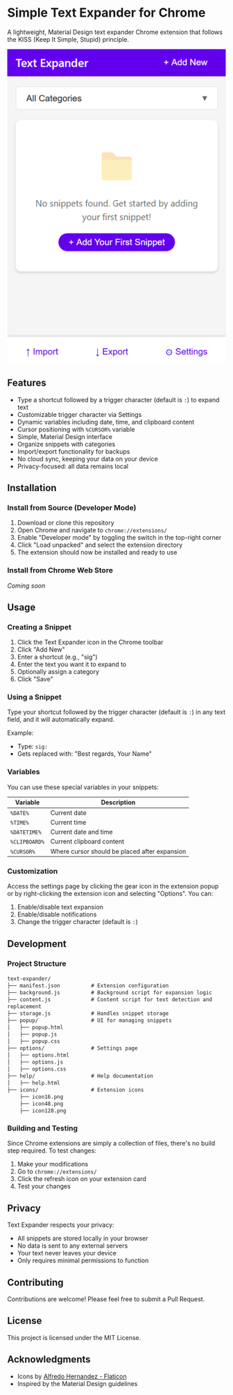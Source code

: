 # Simple Text Expander for Chrome

A lightweight, Material Design text expander Chrome extension that follows the KISS (Keep It Simple, Stupid) principle.

![Screenshot](simple-text-expander.png)

## Features

- Type a shortcut followed by a trigger character (default is `:`) to expand text
- Customizable trigger character via Settings
- Dynamic variables including date, time, and clipboard content
- Cursor positioning with `%CURSOR%` variable
- Simple, Material Design interface
- Organize snippets with categories
- Import/export functionality for backups
- No cloud sync, keeping your data on your device
- Privacy-focused: all data remains local

## Installation

### Install from Source (Developer Mode)

1. Download or clone this repository
2. Open Chrome and navigate to `chrome://extensions/`
3. Enable "Developer mode" by toggling the switch in the top-right corner
4. Click "Load unpacked" and select the extension directory
5. The extension should now be installed and ready to use

### Install from Chrome Web Store

*Coming soon*

## Usage

### Creating a Snippet

1. Click the Text Expander icon in the Chrome toolbar
2. Click "Add New"
3. Enter a shortcut (e.g., "sig")
4. Enter the text you want it to expand to
5. Optionally assign a category
6. Click "Save"

### Using a Snippet

Type your shortcut followed by the trigger character (default is `:`) in any text field, and it will automatically expand.

Example:
- Type: `sig:`
- Gets replaced with: "Best regards, Your Name"

### Variables

You can use these special variables in your snippets:

| Variable | Description |
|----------|-------------|
| `%DATE%` | Current date |
| `%TIME%` | Current time |
| `%DATETIME%` | Current date and time |
| `%CLIPBOARD%` | Current clipboard content |
| `%CURSOR%` | Where cursor should be placed after expansion |

### Customization

Access the settings page by clicking the gear icon in the extension popup or by right-clicking the extension icon and selecting "Options". You can:

1. Enable/disable text expansion
2. Enable/disable notifications
3. Change the trigger character (default is `:`) 

## Development

### Project Structure

```
text-expander/
├── manifest.json          # Extension configuration
├── background.js          # Background script for expansion logic
├── content.js             # Content script for text detection and replacement
├── storage.js             # Handles snippet storage
├── popup/                 # UI for managing snippets
│   ├── popup.html
│   ├── popup.js
│   ├── popup.css
├── options/               # Settings page
│   ├── options.html
│   ├── options.js
│   ├── options.css
├── help/                  # Help documentation
│   ├── help.html
├── icons/                 # Extension icons
    ├── icon16.png
    ├── icon48.png
    ├── icon128.png
```

### Building and Testing

Since Chrome extensions are simply a collection of files, there's no build step required. To test changes:

1. Make your modifications
2. Go to `chrome://extensions/`
3. Click the refresh icon on your extension card
4. Test your changes

## Privacy

Text Expander respects your privacy:
- All snippets are stored locally in your browser
- No data is sent to any external servers
- Your text never leaves your device
- Only requires minimal permissions to function

## Contributing

Contributions are welcome! Please feel free to submit a Pull Request.

## License

This project is licensed under the MIT License.

## Acknowledgments

- Icons by [Alfredo Hernandez - Flaticon](https://www.flaticon.com/free-icons/text)
- Inspired by the Material Design guidelines
